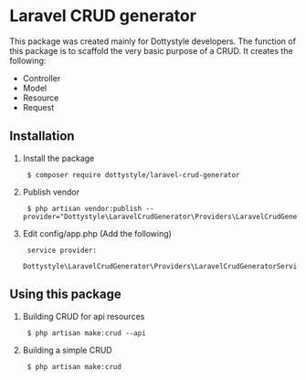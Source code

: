 # Laravel CRUD generator

This package was created mainly for Dottystyle developers. The function of this package
is to scaffold the very basic purpose of a CRUD. It creates the following:

* Controller
* Model
* Resource
* Request

## Installation
1. Install the package

        $ composer require dottystyle/laravel-crud-generator

2. Publish vendor

        $ php artisan vendor:publish --provider="Dottystyle\LaravelCrudGenerator\Providers\LaravelCrudGeneratorServiceProvider"

3. Edit config/app.php (Add the following)

        service provider:
        Dottystyle\LaravelCrudGenerator\Providers\LaravelCrudGeneratorServiceProvider::class,

## Using this package

1. Building CRUD for api resources

        $ php artisan make:crud --api

2. Building a simple CRUD

        $ php artisan make:crud